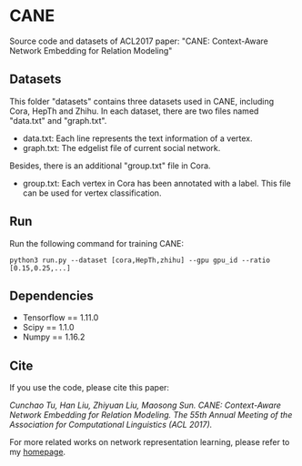 # CANE
Source code and datasets of ACL2017 paper: "CANE: Context-Aware Network  Embedding for Relation Modeling"

## Datasets
This folder "datasets" contains three datasets used in CANE, including Cora, HepTh and Zhihu. In each dataset, there are two files named "data.txt" and "graph.txt".

* data.txt: Each line represents the text information of a vertex.    
* graph.txt: The edgelist file of current social network.

Besides, there is an additional "group.txt" file in Cora.

* group.txt: Each vertex in Cora has been annotated with a label. This file can be used for vertex classification.

## Run
Run the following command for training CANE:

    python3 run.py --dataset [cora,HepTh,zhihu] --gpu gpu_id --ratio [0.15,0.25,...]

## Dependencies
* Tensorflow == 1.11.0
* Scipy == 1.1.0
* Numpy == 1.16.2

## Cite
If you use the code, please cite this paper:
  
_Cunchao Tu, Han Liu, Zhiyuan Liu, Maosong Sun. CANE: Context-Aware Network  Embedding for Relation Modeling. The 55th Annual Meeting of the Association for Computational Linguistics (ACL 2017)._

For more related works on network representation learning, please refer to my [homepage](http://thunlp.org/~tcc/).